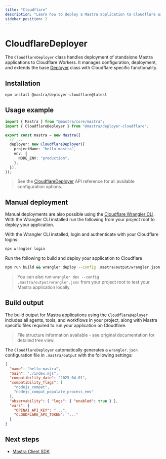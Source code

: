 ```yaml
---
title: "Cloudflare"
description: "Learn how to deploy a Mastra application to Cloudflare using the Mastra CloudflareDeployer"
sidebar_position: 2
---
```


# CloudflareDeployer

The `CloudflareDeployer` class handles deployment of standalone Mastra applications to Cloudflare Workers. It manages configuration, deployment, and extends the base [Deployer](/docs/reference/deployer) class with Cloudflare specific functionality.

## Installation

```bash copy
npm install @mastra/deployer-cloudflare@latest
```

## Usage example

```typescript filename="src/mastra/index.ts" showLineNumbers copy
import { Mastra } from "@mastra/core/mastra";
import { CloudflareDeployer } from "@mastra/deployer-cloudflare";

export const mastra = new Mastra({
  // ...
  deployer: new CloudflareDeployer({
    projectName: "hello-mastra",
    env: {
      NODE_ENV: "production",
    },
  }),
});
```

> See the [CloudflareDeployer](/docs/reference/deployer/cloudflare) API reference for all available configuration options.

## Manual deployment

Manual deployments are also possible using the [Cloudflare Wrangler CLI](https://developers.cloudflare.com/workers/wrangler/install-and-update/). With the Wrangler CLI installed run the following from your project root to deploy your application.

With the Wrangler CLI installed, login and authenticate with your Cloudflare logins:

```bash copy
npx wrangler login
```

Run the following to build and deploy your application to Cloudflare

```bash copy
npm run build && wrangler deploy --config .mastra/output/wrangler.json
```

> You can also run `wrangler dev --config .mastra/output/wrangler.json` from your project root to test your Mastra application locally.

## Build output

The build output for Mastra applications using the `CloudflareDeployer` includes all agents, tools, and workflows in your project, along with Mastra specific files required to run your application on Cloudflare.

> File structure information available - see original documentation for detailed tree view.

The `CloudflareDeployer` automatically generates a `wrangler.json` configuration file in `.mastra/output` with the following settings:

```json
{
  "name": "hello-mastra",
  "main": "./index.mjs",
  "compatibility_date": "2025-04-01",
  "compatibility_flags": [
    "nodejs_compat",
    "nodejs_compat_populate_process_env"
  ],
  "observability": { "logs": { "enabled": true } },
  "vars": {
    "OPENAI_API_KEY": "...",
    "CLOUDFLARE_API_TOKEN": "..."
  }
}
```

## Next steps

- [Mastra Client SDK](/docs/reference/client-js/mastra-client)
